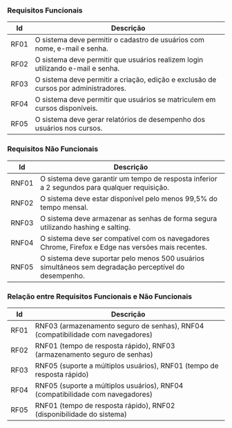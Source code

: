 
### Requisitos Funcionais
|Id|Descrição|
|---|---|
|RF01|O sistema deve permitir o cadastro de usuários com nome, e-mail e senha.|
|RF02|O sistema deve permitir que usuários realizem login utilizando e-mail e senha.|
|RF03|O sistema deve permitir a criação, edição e exclusão de cursos por administradores.|
|RF04|O sistema deve permitir que usuários se matriculem em cursos disponíveis.|
|RF05|O sistema deve gerar relatórios de desempenho dos usuários nos cursos.|

### Requisitos Não Funcionais
|Id|Descrição|
|---|---|
|RNF01|O sistema deve garantir um tempo de resposta inferior a 2 segundos para qualquer requisição.|
|RNF02|O sistema deve estar disponível pelo menos 99,5% do tempo mensal.|
|RNF03|O sistema deve armazenar as senhas de forma segura utilizando hashing e salting.|
|RNF04|O sistema deve ser compatível com os navegadores Chrome, Firefox e Edge nas versões mais recentes.|
|RNF05|O sistema deve suportar pelo menos 500 usuários simultâneos sem degradação perceptível do desempenho.|

### Relação entre Requisitos Funcionais e Não Funcionais
|Id|Descrição|
|---|---|
|RF01|RNF03 (armazenamento seguro de senhas), RNF04 (compatibilidade com navegadores)|
|RF02|RNF01 (tempo de resposta rápido), RNF03 (armazenamento seguro de senhas)|
|RF03|RNF05 (suporte a múltiplos usuários), RNF01 (tempo de resposta rápido)|
|RF04|RNF05 (suporte a múltiplos usuários), RNF04 (compatibilidade com navegadores)|
|RF05|RNF01 (tempo de resposta rápido), RNF02 (disponibilidade do sistema)|
